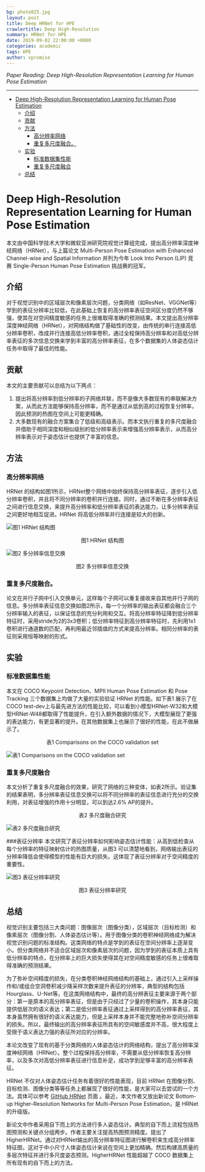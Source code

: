 ```yaml
---
bg: photo025.jpg
layout: post
title: Deep HRNet for HPE
crawlertitle: Deep High-Resolution
summary: HRNet for HPE
date: 2019-09-02 22:00:00 +0800
categories: academic
tags: HPE
author: vpromise
---
```


*Paper Reading: Deep High-Resolution Representation Learning for Human Pose Estimation*

---

- [Deep High-Resolution Representation Learning for Human Pose Estimation](#deep-high-resolution-representation-learning-for-human-pose-estimation)
  - [介绍](#介绍)
  - [贡献](#贡献)
  - [方法](#方法)
    - [高分辨率网络](#高分辨率网络)
    - [重复多尺度融合。](#重复多尺度融合)
  - [实验](#实验)
    - [标准数据集性能](#标准数据集性能)
    - [重复多尺度融合](#重复多尺度融合-1)
  - [总结](#总结)

# Deep High-Resolution Representation Learning for Human Pose Estimation

本文由中国科学技术大学和微软亚洲研究院视觉计算组完成，提出高分辨率深度神经网络（HRNet），与上篇论文 Multi-Person Pose Estimation with Enhanced Channel-wise and Spatial Information 并列为今年 Look Into Person (LIP) 竞赛 Single-Person Human Pose Estimation 挑战赛的冠军。

## 介绍
对于视觉识别中的区域层次和像素层次问题，分类网络（如ResNet、VGGNet等）学到的表征分辨率比较低，在此基础上恢复的高分辨率表征空间区分度仍然不够强，使其在对空间精度敏感的任务上很难取得准确的预测结果。本文提出高分辨率深度神经网络（HRNet），对网络结构做了基础性的改变，由传统的串行连接高低分辨率卷积，改成并行连接高低分辨率卷积，通过全程保持高分辨率和对高低分辨率表征的多次信息交换来学到丰富的高分辨率表征，在多个数据集的人体姿态估计任务中取得了最佳的性能。

## 贡献
本文的主要贡献可以总结为以下两点：
1. 提出将高分辨率到低分辨率的子网络并联，而不是像大多数现有的串联解决方案，从而此方法能够保持高分辨率，而不是通过从低到高的过程恢复分辨率，因此预测的热图在空间上可能更精确。
2. 大多数现有的融合方案集合了低级和高级表示。而本文执行重复的多尺度融合并借助于相同深度和相似级别的低分辨率表示来增强高分辨率表示，从而高分辨率表示对于姿态估计也提供了丰富的信息。

## 方法

### 高分辨率网络
HRNet 的结构如图1所示，HRNet整个网络中始终保持高分辨率表征，逐步引入低分辨率卷积，并且将不同分辨率的卷积并行连接。同时，通过不断在多分辨率表征之间进行信息交换，来提升高分辨率和低分辨率表征的表达能力，让多分辨率表征之间更好地相互促进。HRNet 将高低分辨率并行连接是较大的创新。

![图1 HRNet 结构图](https://i.loli.net/2019/09/02/uQs8Cf23zLIRWeB.png)

<center>图1 HRNet 结构图</center>

![图2 多分辨率信息交换](https://i.loli.net/2019/09/02/kojQit8Y4wCXVxl.png)
<center>图2 多分辨率信息交换</center>

### 重复多尺度融合。
论文在并行子网中引入交换单元，这样每个子网可以重复接收来自其他并行子网的信息。多分辨率表征信息交换如图2所示，每一个分辨率的输出表征都会融合三个分辨率输入的表征，以保证信息的充分利用和交互。将高分辨率特征降到低分辨率特征时，采用stride为2的3x3卷积；低分辨率特征到高分辨率特征时，先利用1x1卷积进行通道数的匹配，再利用最近邻插值的方式来提高分辨率。相同分辨率的表征则采用恒等映射的形式。

## 实验
### 标准数据集性能
本文在 COCO Keypoint Detection、MPII Human Pose Estimation 和 Pose Tracking 三个数据集上均做了大量的实验验证 HRNet 的性能。如下表1 展示了在 COCO test-dev上与最先进方法的性能比较，可以看到小模型HRNet-W32和大模型HRNet-W48都取得了性能提升，在引入额外数据的情况下，大模型展现了更强的表达能力，有更显著的提升。在其他数据集上也展示了很好的性能，在此不做展示了。

<center>表1 Comparisons on the COCO validation set</center>

![表1 Comparisons on the COCO validation set](https://i.loli.net/2019/09/02/pMTv6KVlfeUzHZ9.png)

### 重复多尺度融合
本文分析了重复多尺度融合的效果，研究了网络的三种变体，如表2所示。验证集的结果表明，多分辨率表征信息交换可以将不同分辨率的表征信息进行充分的交换利用，对表征增强的作用十分明显，可以到达2.6% AP的提升。

<center>表2 多尺度融合研究</center>

![表2 多尺度融合研究](https://i.loli.net/2019/09/02/ktnzWVK7Igr6YDA.png)

###表征分辨率
本文研究了表征分辨率如何影响姿态估计性能：从高到低检查从每个分辨率的特征映射估计的热图质量，从图3 可以清楚地看到，网络输出表征的分辨率降低会使得模型的性能有巨大的损失。这体现了表征分辨率对于空间精度的重要性。

![图3 表征分辨率研究](https://i.loli.net/2019/09/02/CNku9sL4vUjKaZ6.png)
<center>图3 表征分辨率研究</center>

## 总结
视觉识别主要包括三大类问题：图像层次（图像分类），区域层次（目标检测）和像素层次（图像分割、人体姿态估计等）。用于图像分类的卷积神经网络成为解决视觉识别问题的标准结构。这类网络的特点是学到的表征在空间分辨率上逐渐变小。但分类网络并不适合区域层次和像素层次的问题，因为学到的表征本质上具有低分辨率的特点，在分辨率上的巨大损失使得其在对空间精度敏感的任务上很难取得准确的预测结果。

为了弥补空间精度的损失，在分类卷积神经网络结构的基础上，通过引入上采样操作和/或组合空洞卷积减少降采样次数来提升表征的分辨率，典型的结构包括Hourglass、U-Net等。在这类网络结构中，最终的高分辨表征主要来源于两个部分：第一是原本的高分辨率表征，但是由于只经过了少量的卷积操作，其本身只能提供低层次的语义表达；第二是低分辨率表征通过上采样得到的高分辨率表征，其本身虽然拥有很好的语义表达能力，但是上采样本身并不能完整地弥补空间分辨率的损失。所以，最终输出的高分辨率表征所具有的空间敏感度并不高，很大程度上受限于语义表达力强的表征所对应的分辨率。

本论文改变了现有的基于分类网络的人体姿态估计的网络结构，提出了高分辨率深度神经网络（HRNet）。整个过程保持高分辨率，不需要从低分辨率恢复高分辨率，以及多次对高低分辨率表征进行信息补足，成功学到足够丰富的高分辨率表征。

HRNet 不仅对人体姿态估计任务有着很好的性能表现，目前 HRNet 在图像分割、目标检测、图像分类等等任务上都展现了很好的性能，是大家可以去尝试的一个方法。具体可以参考 [GitHub HRNet](https://github.com/HRNet) 页面 。最近，本文作者又放出新论文 Bottom-up Higher-Resolution Networks for Multi-Person Pose Estimation，是 HRNet 的升级版。

新论文中作者采用自下而上的方法进行多人姿态估计。典型的自下而上流程包括热图预测和关键点分组两步。作者主要关注提高热图预测精度。提出了 HigherHRNet。通过对HRNet输出的高分辨率特征图进行解卷积来生成高分辨率特征图，这对于中小尺寸人体姿态估计来说在空间上更加精确。然后构建高质量的多层次特征并进行多尺度姿态预测。HigherHRNet 性能超越了 COCO 数据集上所有现有的自下而上的方法。